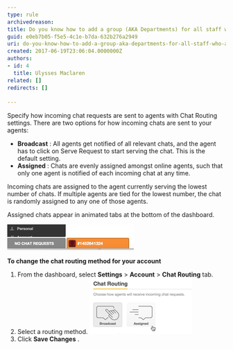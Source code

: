 ```yaml
---
type: rule
archivedreason: 
title: Do you know how to add a group (AKA Departments) for all staff who answer live chats?
guid: e0eb7b05-f5e5-4c1e-b7da-632b276a2949
uri: do-you-know-how-to-add-a-group-aka-departments-for-all-staff-who-answer-live-chats
created: 2017-06-19T23:06:04.0000000Z
authors:
- id: 4
  title: Ulysses Maclaren
related: []
redirects: []

---
```


Specify how incoming chat requests are sent to agents with Chat Routing settings. There are two options for how incoming chats are sent to your agents:

* **Broadcast** : All agents get notified of all relevant chats, and the agent has to click on Serve Request to start serving the chat. This is the default setting.
* **Assigned** : Chats are evenly assigned amongst online agents, such that only one agent is notified of each incoming chat at any time.


<!--endintro-->

Incoming chats are assigned to the agent currently serving the lowest number of chats. If multiple agents are tied for the lowest number, the chat is randomly assigned to any one of those agents.

Assigned chats appear in animated tabs at the bottom of the dashboard.

![](zendesk-departments-1.png)

**To change the chat routing method for your account**

1. From the dashboard, select  **Settings** >  **Account** >  **Chat Routing** tab.
2. Select a routing method.
![](zendesk-departments-2.png)
3. Click  **Save Changes** .
